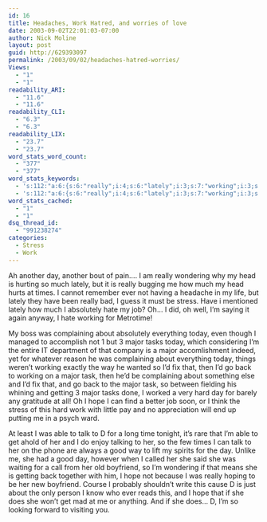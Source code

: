 ```yaml
---
id: 16
title: Headaches, Work Hatred, and worries of love
date: 2003-09-02T22:01:03-07:00
author: Nick Moline
layout: post
guid: http://629393097
permalink: /2003/09/02/headaches-hatred-worries/
Views:
  - "1"
  - "1"
readability_ARI:
  - "11.6"
  - "11.6"
readability_CLI:
  - "6.3"
  - "6.3"
readability_LIX:
  - "23.7"
  - "23.7"
word_stats_word_count:
  - "377"
  - "377"
word_stats_keywords:
  - 's:112:"a:6:{s:6:"really";i:4;s:6:"lately";i:3;s:7:"working";i:3;s:11:"complaining";i:3;s:5:"major";i:5;s:4:"hope";i:3;}";'
  - 's:112:"a:6:{s:6:"really";i:4;s:6:"lately";i:3;s:7:"working";i:3;s:11:"complaining";i:3;s:5:"major";i:5;s:4:"hope";i:3;}";'
word_stats_cached:
  - "1"
  - "1"
dsq_thread_id:
  - "991238274"
categories:
  - Stress
  - Work
---
```

Ah another day, another bout of pain&#8230;. I am really wondering why my head is hurting so much lately, but it is really bugging me how much my head hurts at times. I cannot remember ever not having a headache in my life, but lately they have been really bad, I guess it must be stress. Have i mentioned lately how much I absolutely hate my job? Oh&#8230; I did, oh well, I&#8217;m saying it again anyway, I hate working for Metrotime!

My boss was complaining about absolutely everything today, even though I managed to accomplish not 1 but 3 major tasks today, which considering I&#8217;m the entire IT department of that company is a major accomlishment indeed, yet for whatever reason he was complaining about everything today, things weren&#8217;t working exactly the way he wanted so I&#8217;d fix that, then I&#8217;d go back to working on a major task, then he&#8217;d be complaining about something else and I&#8217;d fix that, and go back to the major task, so between fielding his whining and getting 3 major tasks done, I worked a very hard day for barely any gratitude at all! Oh I hope I can find a better job soon, or I think the stress of this hard work with little pay and no appreciation will end up putting me in a psych ward.

At least I was able to talk to D for a long time tonight, it&#8217;s rare that I&#8217;m able to get ahold of her and I do enjoy talking to her, so the few times I can talk to her on the phone are always a good way to lift my spirits for the day. Unlike me, she had a good day, however when I called her she said she was waiting for a call from her old boyfriend, so I&#8217;m wondering if that means she is getting back together with him, I hope not because I was really hoping to be her new boyfriend. Course I probably shouldn&#8217;t write this cause D is just about the only person I know who ever reads this, and I hope that if she does she won&#8217;t get mad at me or anything. And if she does&#8230; D, I&#8217;m so looking forward to visiting you.